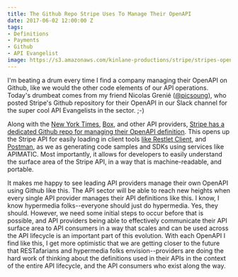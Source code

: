 ```yaml
---
title: The Github Repo Stripe Uses To Manage Their OpenAPI
date: 2017-06-02 12:00:00 Z
tags:
- Definitions
- Payments
- Github
- API Evangelist
image: https://s3.amazonaws.com/kinlane-productions/stripe/stripes-openapi-specification-on-github.png
---
```


I'm beating a drum every time I find a company managing their OpenAPI on Github, like we would the other code elements of our API operations. Today's drumbeat comes from my friend Nicolas Grenié ([@picsoung](https://twitter.com/picsoung)), who posted Stripe's Github repository for their OpenAPI in our Slack channel for the super cool API Evangelists in the sector. ;-)

Along with the [New York Times](http://apievangelist.com/2017/03/01/new-york-times-manages-their-openapi-using-github/), [Box](http://apievangelist.com/2017/05/22/box-goes-all-in-on-openapi/), and other API providers, [Stripe has a dedicated Github repo for managing their OpenAPI definition](https://github.com/stripe/openapi). This opens up the Stripe API for easily loading in client tools [like Restlet Client](https://restlet.com/modules/client/), and [Postman](https://www.getpostman.com/), as we as generating code samples and SDKs using services like APIMATIC. Most importantly, it allows for developers to easily understand the surface area of the Stripe API, in a way that is machine-readable, and portable.

It makes me happy to see leading API providers manage their own OpenAPI using Github like this. The API sector will be able to reach new heights when every single API provider manages their API definitions like this. I know, I know hypermedia folks--everyone should just do hypermedia. Yes, they should. However, we need some initial steps to occur before that is possible, and API providers being able to effectively communicate their API surface area to API consumers in a way that scales and can be used across the API lifecycle is an important part of this evolution. With each OpenAPI I find like this, I get more optimistic that we are getting closer to the future that RESTafarians and hypermedia folks envision--providers are doing the hard work of thinking about the definitions used in their APIs in the context of the entire API lifecycle, and the API consumers who exist along the way.